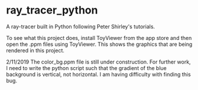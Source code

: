 # ray_tracer_python
A ray-tracer built in Python following Peter Shirley's tutorials. 

To see what this project does, install ToyViewer from the app store and then open the .ppm files using ToyViewer. This shows the graphics that are being rendered in this project.  

2/11/2019
The color_bg.ppm file is still under construction. For further work, I need to write the python script such that the gradient of the blue background is vertical, not horizontal. I am having difficulty with finding this bug.
